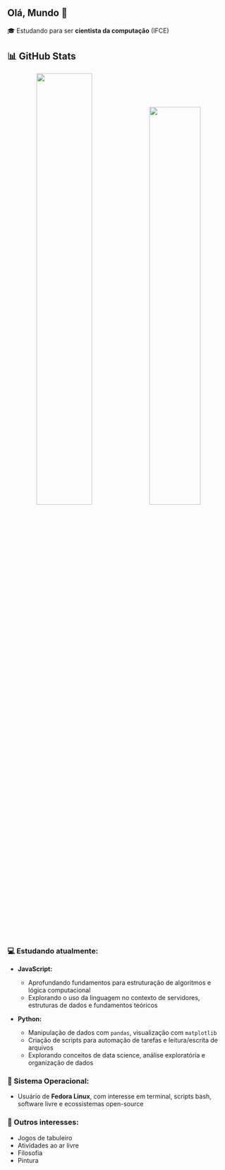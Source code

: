 ## Olá, Mundo 🚀
🎓 Estudando para ser **cientista da computação** (IFCE)

## 📊 GitHub Stats

<div align="center">

  <img src="https://github-readme-stats.vercel.app/api?username=claradonato&show_icons=true&theme=tokyonight&hide_title=true&hide_border=true&bg_color=000000&text_color=ffffff&icon_color=79c0ff" width="50%" />

  <img src="https://github-readme-streak-stats.herokuapp.com?user=claradonato&theme=tokyonight&hide_border=true&background=000000&ring=79c0ff&fire=ffffff&currStreakLabel=ffffff&sideLabels=ffffff" width="48%" />

</div>



### 💻 Estudando atualmente:
- **JavaScript:**
  - Aprofundando fundamentos para estruturação de algoritmos e lógica computacional
  - Explorando o uso da linguagem no contexto de servidores, estruturas de dados e fundamentos teóricos

- **Python:**
  - Manipulação de dados com `pandas`, visualização com `matplotlib`
  - Criação de scripts para automação de tarefas e leitura/escrita de arquivos
  - Explorando conceitos de data science, análise exploratória e organização de dados

### 🐧 Sistema Operacional:
- Usuário de **Fedora Linux**, com interesse em terminal, scripts bash, software livre e ecossistemas open-source

### 🌱 Outros interesses:
- Jogos de tabuleiro
- Atividades ao ar livre
- Filosofia
- Pintura

<!--
**claradonato/claradonato** is a ✨ _special_ ✨ repository because its `README.md` (this file) appears on your GitHub profile.

Here are some ideas to get you started:

- 🔭 I’m currently working on ...
- 🌱 I’m currently learning ...
- 👯 I’m looking to collaborate on ...
- 🤔 I’m looking for help with ...
- 💬 Ask me about ...
- 📫 How to reach me: ...
- 😄 Pronouns: ...
- ⚡ Fun fact: ...
-->
